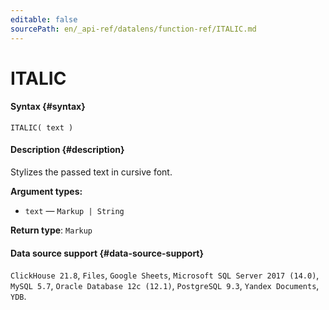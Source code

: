 ```yaml
---
editable: false
sourcePath: en/_api-ref/datalens/function-ref/ITALIC.md
---
```


# ITALIC



#### Syntax {#syntax}


```
ITALIC( text )
```

#### Description {#description}
Stylizes the passed text in cursive font.

**Argument types:**
- `text` — `Markup | String`


**Return type**: `Markup`

#### Data source support {#data-source-support}

`ClickHouse 21.8`, `Files`, `Google Sheets`, `Microsoft SQL Server 2017 (14.0)`, `MySQL 5.7`, `Oracle Database 12c (12.1)`, `PostgreSQL 9.3`, `Yandex Documents`, `YDB`.
